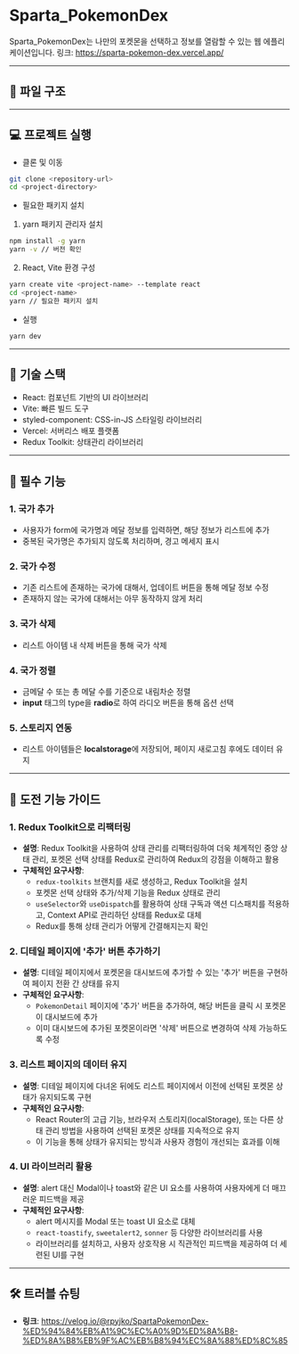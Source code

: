 # Sparta_PokemonDex

Sparta_PokemonDex는 나만의 포켓몬을 선택하고 정보를 열람할 수 있는 웹 에플리케이션입니다.
링크: https://sparta-pokemon-dex.vercel.app/

---

## 📁 파일 구조

---

## 💻 프로젝트 실행

- 클론 및 이동

```bash
git clone <repository-url>
cd <project-directory>
```

- 필요한 패키지 설치

1. yarn 패키지 관리자 설치

```bash
npm install -g yarn
yarn -v // 버전 확인
```

2. React, Vite 환경 구성

```bash
yarn create vite <project-name> --template react
cd <project-name>
yarn // 필요한 패키지 설치
```

- 실행

```bash
yarn dev
```

---

## 🧩 기술 스택

- React: 컴포넌트 기반의 UI 라이브러리
- Vite: 빠른 빌드 도구
- styled-component: CSS-in-JS 스타일링 라이브러리
- Vercel: 서버리스 배포 플랫폼
- Redux Toolkit: 상태관리 라이브러리

---

## 📌 필수 기능

### 1. 국가 추가

- 사용자가 form에 국가명과 메달 정보를 입력하면, 해당 정보가 리스트에 추가
- 중복된 국가명은 추가되지 않도록 처리하며, 경고 메세지 표시

### 2. 국가 수정

- 기존 리스트에 존재하는 국가에 대해서, 업데이트 버튼을 통해 메달 정보 수정
- 존재하지 않는 국가에 대해서는 아무 동작하지 않게 처리

### 3. 국가 삭제

- 리스트 아이템 내 삭제 버튼을 통해 국가 삭제

### 4. 국가 정렬

- 금메달 수 또는 총 메달 수를 기준으로 내림차순 정렬
- **input** 태그의 type을 **radio**로 하여 라디오 버튼을 통해 옵션 선택

### 5. 스토리지 연동

- 리스트 아이템들은 **localstorage**에 저장되어, 페이지 새로고침 후에도 데이터 유지

---

## 🚀 도전 기능 가이드

### 1. Redux Toolkit으로 리팩터링

- **설명**: Redux Toolkit을 사용하여 상태 관리를 리팩터링하여 더욱 체계적인 중앙 상태 관리, 포켓몬 선택 상태를 Redux로 관리하여 Redux의 강점을 이해하고 활용
- **구체적인 요구사항**:
  - `redux-toolkits` 브랜치를 새로 생성하고, Redux Toolkit을 설치
  - 포켓몬 선택 상태와 추가/삭제 기능을 Redux 상태로 관리
  - `useSelector`와 `useDispatch`를 활용하여 상태 구독과 액션 디스패치를 적용하고, Context API로 관리하던 상태를 Redux로 대체
  - Redux를 통해 상태 관리가 어떻게 간결해지는지 확인

### 2. 디테일 페이지에 '추가' 버튼 추가하기

- **설명**: 디테일 페이지에서 포켓몬을 대시보드에 추가할 수 있는 '추가' 버튼을 구현하여 페이지 전환 간 상태를 유지
- **구체적인 요구사항**:
  - `PokemonDetail` 페이지에 '추가' 버튼을 추가하여, 해당 버튼을 클릭 시 포켓몬이 대시보드에 추가
  - 이미 대시보드에 추가된 포켓몬이라면 '삭제' 버튼으로 변경하여 삭제 가능하도록 수정

### 3. 리스트 페이지의 데이터 유지

- **설명**: 디테일 페이지에 다녀온 뒤에도 리스트 페이지에서 이전에 선택된 포켓몬 상태가 유지되도록 구현
- **구체적인 요구사항**:
  - React Router의 고급 기능, 브라우저 스토리지(localStorage), 또는 다른 상태 관리 방법을 사용하여 선택된 포켓몬 상태를 지속적으로 유지
  - 이 기능을 통해 상태가 유지되는 방식과 사용자 경험이 개선되는 효과를 이해

### 4. UI 라이브러리 활용

- **설명**: alert 대신 Modal이나 toast와 같은 UI 요소를 사용하여 사용자에게 더 매끄러운 피드백을 제공
- **구체적인 요구사항**:
  - alert 메시지를 Modal 또는 toast UI 요소로 대체
  - `react-toastify`, `sweetalert2`, `sonner` 등 다양한 라이브러리를 사용
  - 라이브러리를 설치하고, 사용자 상호작용 시 직관적인 피드백을 제공하여 더 세련된 UI를 구현

---

## 🛠️ 트러블 슈팅

- **링크**: https://velog.io/@rpyjko/SpartaPokemonDex-%ED%94%84%EB%A1%9C%EC%A0%9D%ED%8A%B8-%ED%8A%B8%EB%9F%AC%EB%B8%94%EC%8A%88%ED%8C%85
